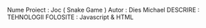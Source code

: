 Nume Proiect : Joc ( Snake Game )
Autor : Dies Michael
DESCRIRE : 
TEHNOLOGII FOLOSITE : Javascript & HTML
